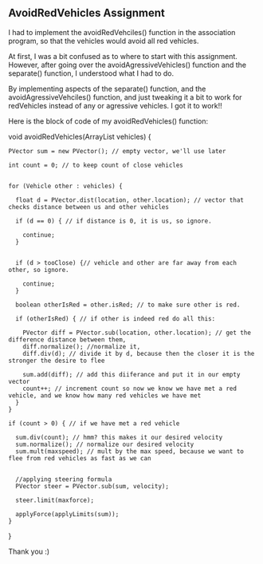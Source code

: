 ## AvoidRedVehicles Assignment


I had to implement the avoidRedVehciles() function in the association program, so that the vehicles would avoid all red vehicles.

At first, I was a bit confused as to where to start with this assignment. However, after going over the avoidAgressiveVehicles() function and the separate() function, I understood what I had to do. 

By implementing aspects of the separate() function, and the avoidAgressiveVehciles() function, and just tweaking it a bit to work for redVehicles instead of any or agressive vehicles. I got it to work!!

Here is the block of code of my avoidRedVehicles() function:


void avoidRedVehicles(ArrayList<Vehicle> vehicles) {

    PVector sum = new PVector(); // empty vector, we'll use later

    int count = 0; // to keep count of close vehicles


    for (Vehicle other : vehicles) {

      float d = PVector.dist(location, other.location); // vector that checks distance between us and other vehicles

      if (d == 0) { // if distance is 0, it is us, so ignore.

        continue;
      }


      if (d > tooClose) {// vehicle and other are far away from each other, so ignore.

        continue;
      }

      boolean otherIsRed = other.isRed; // to make sure other is red.

      if (otherIsRed) { // if other is indeed red do all this:

        PVector diff = PVector.sub(location, other.location); // get the difference distance between them,
        diff.normalize(); //normalize it,
        diff.div(d); // divide it by d, because then the closer it is the stronger the desire to flee

        sum.add(diff); // add this diiferance and put it in our empty vector
        count++; // increment count so now we know we have met a red vehicle, and we know how many red vehicles we have met
      }
    }

    if (count > 0) { // if we have met a red vehicle

      sum.div(count); // hmm? this makes it our desired velocity
      sum.normalize(); // normalize our desired velocity
      sum.mult(maxspeed); // mult by the max speed, because we want to flee from red vehicles as fast as we can


      //applying steering formula
      PVector steer = PVector.sub(sum, velocity);  

      steer.limit(maxforce);

      applyForce(applyLimits(sum));
    }
  }
  
  
  Thank you :)
